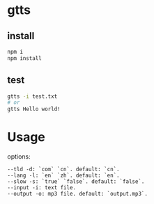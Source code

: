 # gtts

## install
```bash
npm i
npm install
```

## test
```bash
gtts -i test.txt
# or
gtts Hello world!
```

# Usage

options:

	--tld -d: `com` `cn`. default: `cn`.
	--lang -l: `en` `zh`. default: `en`.
	--slow -s: `true` `false`. default: `false`.
	--input -i: text file.
	--output -o: mp3 file. default: `output.mp3`.